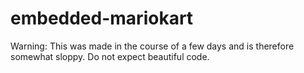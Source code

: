 # embedded-mariokart
Warning: This was made in the course of a few days and is therefore somewhat sloppy. Do not expect beautiful code.
